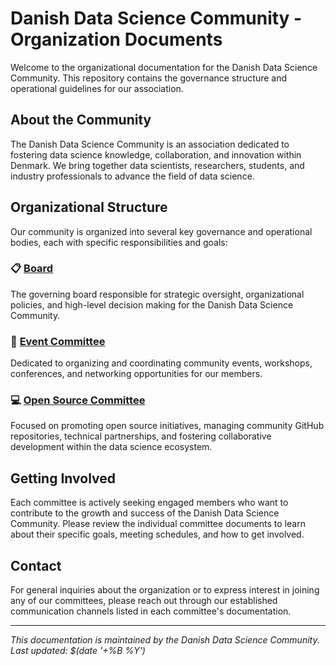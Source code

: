 # Danish Data Science Community - Organization Documents

Welcome to the organizational documentation for the Danish Data Science Community. This repository contains the governance structure and operational guidelines for our association.

## About the Community

The Danish Data Science Community is an association dedicated to fostering data science knowledge, collaboration, and innovation within Denmark. We bring together data scientists, researchers, students, and industry professionals to advance the field of data science.

## Organizational Structure

Our community is organized into several key governance and operational bodies, each with specific responsibilities and goals:

### 📋 [Board](./board.md)
The governing board responsible for strategic oversight, organizational policies, and high-level decision making for the Danish Data Science Community.

### 🚀 [Event Committee](./event.md)
Dedicated to organizing and coordinating community events, workshops, conferences, and networking opportunities for our members.

### 💻 [Open Source Committee](./open-source.md)
Focused on promoting open source initiatives, managing community GitHub repositories, technical partnerships, and fostering collaborative development within the data science ecosystem.

## Getting Involved

Each committee is actively seeking engaged members who want to contribute to the growth and success of the Danish Data Science Community. Please review the individual committee documents to learn about their specific goals, meeting schedules, and how to get involved.

## Contact

For general inquiries about the organization or to express interest in joining any of our committees, please reach out through our established communication channels listed in each committee's documentation.

---

*This documentation is maintained by the Danish Data Science Community. Last updated: $(date '+%B %Y')*
